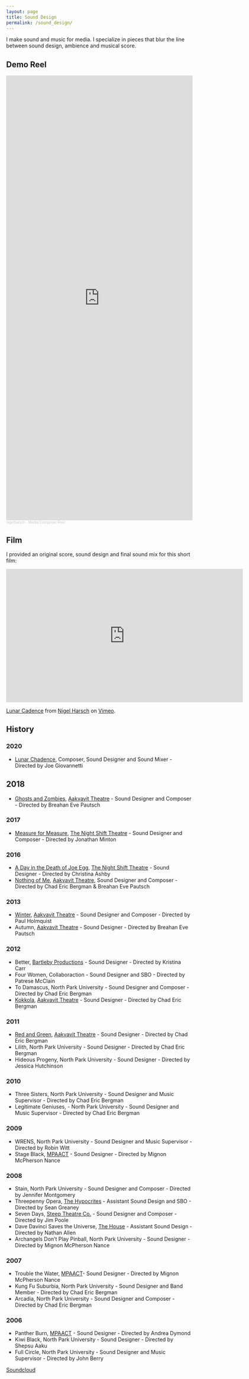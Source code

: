 ```yaml
---
layout: page
title: Sound Design
permalink: /sound_design/
---
```


<!-- TODO freshen up -->
I make sound and music for media. I specialize in pieces that blur the line between sound design, ambience and musical score. 

## Demo Reel
<!-- TODO add copy? -->

<iframe width="100%" height="1200" scrolling="no" frameborder="no" allow="autoplay" src="https://w.soundcloud.com/player/?url=https%3A//api.soundcloud.com/playlists/1240028221&color=%230a0906&auto_play=false&hide_related=false&show_comments=true&show_user=true&show_reposts=false&show_teaser=true&visual=true"></iframe><div style="font-size: 10px; color: #cccccc;line-break: anywhere;word-break: normal;overflow: hidden;white-space: nowrap;text-overflow: ellipsis; font-family: Interstate,Lucida Grande,Lucida Sans Unicode,Lucida Sans,Garuda,Verdana,Tahoma,sans-serif;font-weight: 100;"><a href="https://soundcloud.com/nigelharsch" title="nigelharsch" target="_blank" style="color: #cccccc; text-decoration: none;">nigelharsch</a> · <a href="https://soundcloud.com/nigelharsch/sets/media-composer-reel" title="Media Composer Reel" target="_blank" style="color: #cccccc; text-decoration: none;">Media Composer Reel</a></div>


## Film
<!-- TODO freshen up -->
I provided an original score, sound design and final sound mix for this short film:

<iframe src="https://player.vimeo.com/video/410667586" width="640" height="360" frameborder="0" allow="autoplay; fullscreen" allowfullscreen></iframe>
<p><a href="https://vimeo.com/410667586">Lunar Cadence</a> from <a href="https://vimeo.com/user9461241">Nigel Harsch</a> on <a href="https://vimeo.com">Vimeo</a>.</p>


## History

### 2020
- [Lunar Chadence](https://vimeo.com/410667586), Composer, Sound Designer and Sound Mixer - Directed by Joe Giovannetti

## 2018
- [Ghosts and Zombies](https://www.chicagonordic.org/ghostsandzombies), [Aakvavit Theatre](http://www.akvavittheatre.org/) - Sound Designer and Composer - Directed by Breahan Eve Pautsch

### 2017
- [Measure for Measure](http://www.thenightshifttheatre.org/measure-for-measure), [The Night Shift Theatre](http://www.thenightshifttheatre.org/) - Sound Designer and Composer - Directed by Jonathan Minton

### 2016
- [A Day in the Death of Joe Egg](http://www.thenightshifttheatre.org/joe-egg), [The Night Shift Theatre](http://www.thenightshifttheatre.org/) - Sound Designer - Directed by Christina Ashby
- [Nothing of Me](https://www.chicagonordic.org/nothing-of-me), [Aakvavit Theatre](http://www.akvavittheatre.org/), Sound Designer and Composer - Directed by Chad Eric Bergman & Breahan Eve Pautsch

### 2013
- [Winter](https://www.chicagonordic.org/gjenganger-3-plays-by-jon-fosse), [Aakvavit Theatre](http://www.akvavittheatre.org/) - Sound Designer and Composer - Directed by Paul Holmquist
- Autumn, [Aakvavit Theatre](http://www.akvavittheatre.org/) - Sound Designer - Directed by Breahan Eve Pautsch

### 2012
- Better, [Bartleby Productions](https://enjoybartleby.wordpress.com/) - Sound Designer - Directed by Kristina Carr
- Four Women,  Collaboraction - Sound Designer and SBO - Directed by Patrese McClain
- To Damascus, North Park University - Sound Designer and Composer - Directed by Chad Eric Bergman
- [Kokkola](https://www.chicagonordic.org/kokkola), [Aakvavit Theatre](http://www.akvavittheatre.org/) - Sound Designer - Directed by Chad Eric Bergman

### 2011
- [Red and Green](https://www.chicagonordic.org/red-and-green), [Aakvavit Theatre](http://www.akvavittheatre.org/) - Sound Designer - Directed by Chad Eric Bergman
- Lilith, North Park University - Sound Designer - Directed by Chad Eric Bergman
- Hideous Progeny, North Park University - Sound Designer - Directed by Jessica Hutchinson

### 2010
- Three Sisters, North Park University - Sound Designer and Music Supervisor - Directed by Chad Eric Bergman
- Legitimate Geniuses, -  North Park University - Sound Designer and Music Supervisor - Directed by Chad Eric Bergman

### 2009
- WRENS, North Park University - Sound Designer and Music Supervisor - Directed by Robin Witt
- Stage Black, [MPAACT](http://mpaact.org/) - Sound Designer - Directed by Mignon McPherson Nance

### 2008
- Stain, North Park University - Sound Designer and Composer - Directed by Jennifer Montgomery
- Threepenny Opera, [The Hypocrites](https://www.the-hypocrites.com/) - Assistant Sound Design and SBO - Directed by Sean Greaney
- Seven Days, [Steep Theatre Co.](http://steeptheatre.com/) - Sound Designer and Composer - Directed by Jim Poole
- Dave Davinci Saves the Universe, [The House](http://www.thehousetheatre.com/) - Assistant Sound Design - Directed by Nathan Allen
- Archangels Don’t Play Pinball, North Park University - Sound Designer - Directed by Mignon McPherson Nance

### 2007
- Trouble the Water, [MPAACT](http://mpaact.org/)- Sound Designer - Directed by Mignon McPherson Nance
- Kung Fu Suburbia, North Park University - Sound Designer and Band Member - Directed by Chad Eric Bergman
- Arcadia, North Park University - Sound Designer and Composer - Directed by Chad Eric Bergman

### 2006
- Panther Burn, [MPAACT](http://mpaact.org/) - Sound Designer - Directed by Andrea Dymond
- Kiwi Black, North Park University - Sound Designer - Directed by Shepsu Aaku
- Full Circle, North Park University - Sound Designer and Music Supervisor - Directed by John Berry

[Soundcloud](https://soundcloud.com/nigelharsch)



